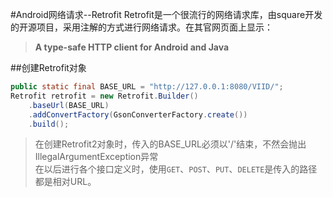 #Android网络请求--Retrofit
Retrofit是一个很流行的网络请求库，由square开发的开源项目，采用注解的方式进行网络请求。在其官网页面上显示：
> **A type-safe HTTP client for Android and Java**

##创建Retrofit对象
```java
public static final BASE_URL = "http://127.0.0.1:8080/VIID/";
Retrofit retrofit = new Retrofit.Builder()
    .baseUrl(BASE_URL)
    .addConvertFactory(GsonConverterFactory.create())
    .build();
```
> 在创建Retrofit2对象时，传入的BASE_URL必须以'/'结束，不然会抛出IllegalArgumentException异常</br>
在以后进行各个接口定义时，使用`GET`、`POST`、`PUT`、`DELETE`是传入的路径都是相对URL。
